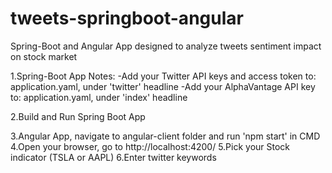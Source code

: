 # tweets-springboot-angular
Spring-Boot and Angular App designed to analyze tweets sentiment impact on stock market

1.Spring-Boot App Notes:
  -Add your Twitter API keys and access token to: application.yaml, under 'twitter' headline
  -Add your AlphaVantage API key to: application.yaml, under 'index' headline
  
2.Build and Run Spring Boot App

3.Angular App, navigate to angular-client folder and run 'npm start' in CMD
4.Open your browser, go to http://localhost:4200/
5.Pick your Stock indicator (TSLA or AAPL)
6.Enter twitter keywords 

